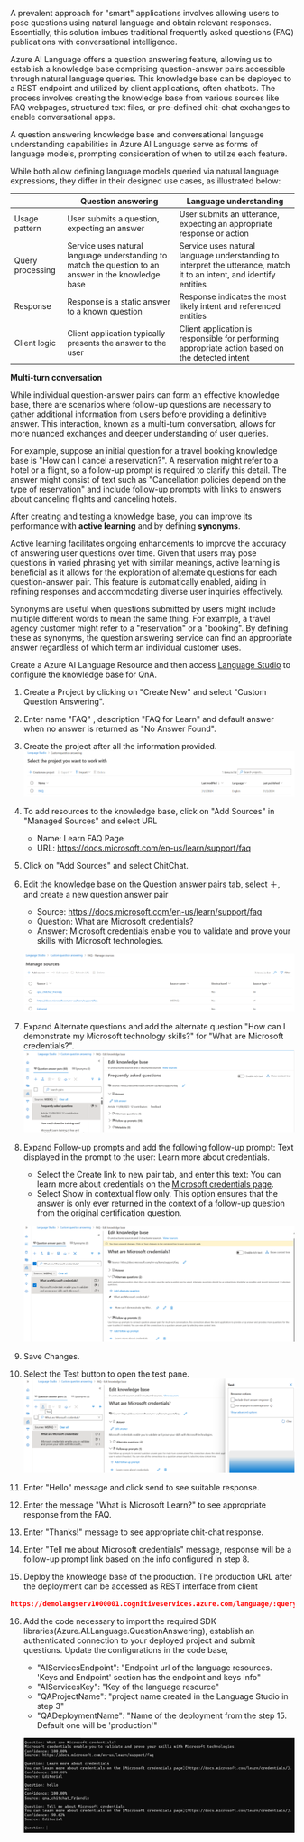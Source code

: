 A prevalent approach for "smart" applications involves allowing users to pose questions using natural language and obtain relevant responses. Essentially, this solution imbues traditional frequently asked questions (FAQ) publications with conversational intelligence.

Azure AI Language offers a question answering feature, allowing us to establish a knowledge base comprising question-answer pairs accessible through natural language queries. This knowledge base can be deployed to a REST endpoint and utilized by client applications, often chatbots. The process involves creating the knowledge base from various sources like FAQ webpages, structured text files, or pre-defined chit-chat exchanges to enable conversational apps.

A question answering knowledge base and conversational language understanding capabilities in Azure AI Language serve as forms of language models, prompting consideration of when to utilize each feature.

While both allow defining language models queried via natural language expressions, they differ in their designed use cases, as illustrated below:

<table>
    <thead>
      <tr>
        <th></th>
        <th>Question answering</th>
        <th>Language understanding</th>
      </tr>
    </thead>
    <tbody>
        <tr>
            <td>Usage pattern</td>
            <td>User submits a question, expecting an answer</td>
            <td>User submits an utterance, expecting an appropriate response or action</td>
        </tr>
        <tr>
            <td>Query processing</td>
            <td>Service uses natural language understanding to match the question to an answer in the knowledge base</td>
            <td>Service uses natural language understanding to interpret the utterance, match it to an intent, and identify entities</td>
        </tr>
        <tr>
            <td>Response</td>
            <td>Response is a static answer to a known question</td>
            <td>Response indicates the most likely intent and referenced entities</td>
        </tr>
          <tr>
            <td>Client logic</td>
            <td>Client application typically presents the answer to the user</td>
            <td>Client application is responsible for performing appropriate action based on the detected intent</td>
        </tr>
    </tbody>
  </table>

**Multi-turn conversation**

While individual question-answer pairs can form an effective knowledge base, there are scenarios where follow-up questions are necessary to gather additional information from users before providing a definitive answer. This interaction, known as a multi-turn conversation, allows for more nuanced exchanges and deeper understanding of user queries.

For example, suppose an initial question for a travel booking knowledge base is "How can I cancel a reservation?". A reservation might refer to a hotel or a flight, so a follow-up prompt is required to clarify this detail. The answer might consist of text such as "Cancellation policies depend on the type of reservation" and include follow-up prompts with links to answers about canceling flights and canceling hotels.

After creating and testing a knowledge base, you can improve its performance with <b>active learning</b> and by defining <b>synonyms</b>.

Active learning facilitates ongoing enhancements to improve the accuracy of answering user questions over time. Given that users may pose questions in varied phrasing yet with similar meanings, active learning is beneficial as it allows for the exploration of alternate questions for each question-answer pair. This feature is automatically enabled, aiding in refining responses and accommodating diverse user inquiries effectively.

Synonyms are useful when questions submitted by users might include multiple different words to mean the same thing. For example, a travel agency customer might refer to a "reservation" or a "booking". By defining these as synonyms, the question answering service can find an appropriate answer regardless of which term an individual customer uses.

Create a Azure AI Language Resource and then access [Language Studio](https://language.cognitive.azure.com/) to configure the knowledge base for QnA.

1. Create a Project by clicking on "Create New" and select "Custom Question Answering".

2. Enter name "FAQ" , description "FAQ for Learn" and default answer when no answer is returned as "No Answer Found". 

3. Create the project after all the information provided.
![project](images/project.png)

4. To add resources to the knowledge base, click on "Add Sources" in "Managed Sources" and select URL
    - Name: Learn FAQ Page
    - URL: https://docs.microsoft.com/en-us/learn/support/faq

5. Click on "Add Sources" and select ChitChat.

6. Edit the knowledge base on the Question answer pairs tab, select ＋, and create a new question answer pair
    - Source: https://docs.microsoft.com/en-us/learn/support/faq
    - Question: What are Microsoft credentials?
    - Answer: Microsoft credentials enable you to validate and prove your skills with Microsoft technologies.

    ![project](images/resource.png)

7. Expand Alternate questions and add the alternate question "How can I demonstrate my Microsoft technology skills?" for "What are Microsoft credentials?".
![project](images/editknowledgebase.png)

8. Expand Follow-up prompts and add the following follow-up prompt:
Text displayed in the prompt to the user: Learn more about credentials.
    - Select the Create link to new pair tab, and enter this text: You can learn more about credentials on the [Microsoft credentials page](https://docs.microsoft.com/learn/credentials/).
    - Select Show in contextual flow only. This option ensures that the answer is only ever returned in the context of a follow-up question from the original certification question.

    ![project](images/editknowledgebase-followup.png)

9. Save Changes.

10. Select the Test button to open the test pane.
 ![project](images/test.png)

11. Enter "Hello" message and click send to see suitable response.

12. Enter the message "What is Microsoft Learn?" to see appropriate response from the FAQ.

13. Enter "Thanks!" message to see appropriate chit-chat response.

14. Enter "Tell me about Microsoft credentials" message, response will be a follow-up prompt link based on the info configured in step 8. 

15. Deploy the knowledge base of the production. The production URL after the deployment can be accessed as REST interface from client
```json
https://demolangserv1000001.cognitiveservices.azure.com/language/:query-knowledgebases?projectName=FAQ&api-version=2021-10-01&deploymentName=production
```

16. Add the code necessary to import the required SDK libraries(Azure.AI.Language.QuestionAnswering), establish an authenticated connection to your deployed project and submit questions. Update the configurations in the code base,

    - "AIServicesEndpoint": "Endpoint url of the language resources. 'Keys and Endpoint' section has the endpoint and keys info"
    - "AIServicesKey": "Key of the language resource"
    - "QAProjectName": "project name created in the Language Studio in step 3"
    - "QADeploymentName": "Name of the deployment from the step 15. Default one will be 'production'"

    ![project](images/qna.png)


